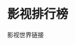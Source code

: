 <!DOCTYPE html>
<html lang="zh-CN">
<head>
    <meta charset="UTF-8">
    <title>睁眼看世界</title>
</head>
<body>
    <h1>影视排行榜</h1>
    <p>影视世界链接</p>
</body>
</html>
